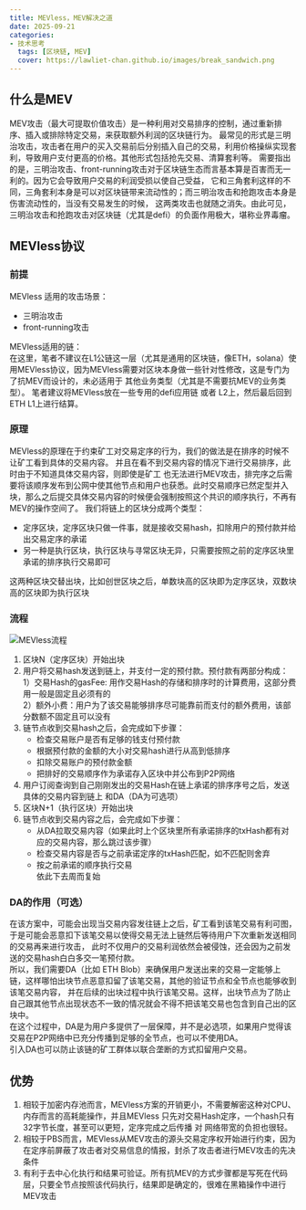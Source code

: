 ```yaml
---
title: MEVless，MEV解决之道  
date: 2025-09-21
categories:
- 技术思考
  tags: [区块链, MEV]
  cover: https://lawliet-chan.github.io/images/break_sandwich.png
---   
```

## 什么是MEV   
MEV攻击（最大可提取价值攻击）是一种利用对交易排序的控制，通过重新排序、插入或排除特定交易，来获取额外利润的区块链行为。
最常见的形式是三明治攻击，攻击者在用户的买入交易前后分别插入自己的交易，利用价格操纵实现套利，导致用户支付更高的价格。其他形式包括抢先交易、清算套利等。
需要指出的是，三明治攻击、front-running攻击对于区块链生态而言基本算是百害而无一利的。因为它会导致用户交易的利润受损以使自己受益， 
它和三角套利这样的不同，三角套利本身是可以对区块链带来流动性的；而三明治攻击和抢跑攻击本身是伤害流动性的，当没有交易发生的时候，
这两类攻击也就随之消失。由此可见，三明治攻击和抢跑攻击对区块链（尤其是defi）的负面作用极大，堪称业界毒瘤。

## MEVless协议  
### 前提
MEVless 适用的攻击场景：
- 三明治攻击
- front-running攻击   
  
MEVless适用的链：  
在这里，笔者不建议在L1公链这一层（尤其是通用的区块链，像ETH，solana）使用MEVless协议，因为MEVless需要对区块本身做一些针对性修改，这是专门为了抗MEV而设计的，未必适用于
其他业务类型（尤其是不需要抗MEV的业务类型）。 笔者建议将MEVless放在一些专用的defi应用链 或者 L2上，然后最后回到ETH L1上进行结算。

### 原理
MEVless的原理在于约束矿工对交易定序的行为，我们的做法是在排序的时候不让矿工看到具体的交易内容。 并且在看不到交易内容的情况下进行交易排序，此时由于不知道具体交易内容，则即使是矿工
也无法进行MEV攻击，排完序之后需要将该顺序发布到公网中使其他节点和用户也获悉。此时交易顺序已然定型并入块，那么之后提交具体交易内容的时候便会强制按照这个共识的顺序执行，不再有MEV的操作空间了。
我们将链上的区块分成两个类型：
   - 定序区块，定序区块只做一件事，就是接收交易hash，扣除用户的预付款并给出交易定序的承诺   
   - 另一种是执行区块，执行区块与寻常区块无异，只需要按照之前的定序区块里承诺的排序执行交易即可  

这两种区块交替出块，比如创世区块之后，单数块高的区块即为定序区块，双数块高的区块即为执行区块

### 流程
![MEVless流程](https://lawliet-chan.github.io/images/MEVless.png)
1. 区块N（定序区块）开始出块
2. 用户将交易hash发送到链上，并支付一定的预付款。预付款有两部分构成：  
   1）交易Hash的gasFee:  用作交易Hash的存储和排序时的计算费用，这部分费用一般是固定且必须有的   
   2）额外小费：用户为了该交易能够排序尽可能靠前而支付的额外费用，该部分数额不固定且可以没有   
3. 链节点收到交易hash之后，会完成如下步骤：
   - 检查交易账户是否有足够的钱支付预付款 
   - 根据预付款的金额的大小对交易hash进行从高到低排序
   - 扣除交易账户的预付款金额
   - 把排好的交易顺序作为承诺存入区块中并公布到P2P网络   
4. 用户订阅查询到自己刚刚发出的交易Hash在链上承诺的排序序号之后，发送具体的交易内容到链上 和DA（DA为可选项）  
5. 区块N+1（执行区块）开始出块
6. 链节点收到交易内容之后，会完成如下步骤：
   - 从DA拉取交易内容（如果此时上个区块里所有承诺排序的txHash都有对应的交易内容，那么跳过该步骤）
   - 检查交易内容是否与之前承诺定序的txHash匹配，如不匹配则舍弃
   - 按之前承诺的顺序执行交易  
依此下去周而复始

### DA的作用（可选）
在该方案中，可能会出现当交易内容发往链上之后，矿工看到该笔交易有利可图，于是可能会恶意扣下该笔交易以使得交易无法上链然后等待用户下次重新发送相同的交易再来进行攻击，
此时不仅用户的交易利润依然会被侵蚀，还会因为之前发送的交易hash白白多交一笔预付款。    
所以，我们需要DA（比如 ETH Blob）来确保用户发送出来的交易一定能够上链，这样哪怕出块节点恶意扣留了该笔交易，其他的验证节点和全节点也能够收到该笔交易内容，
并在后续的出块过程中执行该笔交易。这样，出块节点为了防止自己跟其他节点出现状态不一致的情况就会不得不把该笔交易也包含到自己出的区块中。    
在这个过程中，DA是为用户多提供了一层保障，并不是必选项，如果用户觉得该交易在P2P网络中已充分传播到足够的全节点，也可以不使用DA。  
引入DA也可以防止该链的矿工群体以联合垄断的方式扣留用户交易。

## 优势
   1. 相较于加密内存池而言，MEVless方案的开销更小，不需要解密这种对CPU、内存而言的高耗能操作，并且MEVless
只先对交易Hash定序，一个hash只有32字节长度，甚至可以更短，定序完成之后传播 对 网络带宽的负担也很轻。
   2. 相较于PBS而言，MEVless从MEV攻击的源头交易定序权开始进行约束，因为在定序前屏蔽了攻击者对交易信息的情报，封杀了攻击者进行MEV攻击的先决条件
   3. 有利于去中心化执行和结果可验证。所有抗MEV的方式步骤都是写死在代码层，只要全节点按照该代码执行，结果即是确定的，很难在黑箱操作中进行MEV攻击
